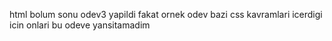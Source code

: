 html bolum sonu odev3 yapildi
fakat ornek odev bazi css kavramlari icerdigi icin onlari bu odeve yansitamadim